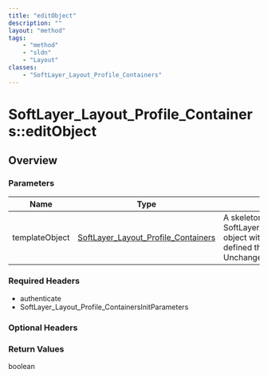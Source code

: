```yaml
---
title: "editObject"
description: ""
layout: "method"
tags:
    - "method"
    - "sldn"
    - "Layout"
classes:
    - "SoftLayer_Layout_Profile_Containers"
---
```

# SoftLayer_Layout_Profile_Containers::editObject
## Overview 


### Parameters 
|Name | Type | Description |
| --- | --- | --- |
|templateObject| <a href='/reference/datatypes/SoftLayer_Layout_Profile_Containers'>SoftLayer_Layout_Profile_Containers </a>| A skeleton SoftLayer_Layout_Profile_Containers object with only the properties defined that you wish to change. Unchanged properties are left alone.|


### Required Headers
* authenticate
* SoftLayer_Layout_Profile_ContainersInitParameters

### Optional Headers

### Return Values
boolean
